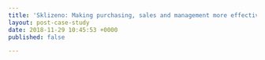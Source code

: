 ```yaml
---
title: 'Sklizeno: Making purchasing, sales and management more effective'
layout: post-case-study
date: 2018-11-29 10:45:53 +0000
published: false

---
```

